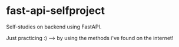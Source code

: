 # fast-api-selfproject
Self-studies on backend using FastAPI.

Just practicing :) --> by using the methods i've found on the internet!

